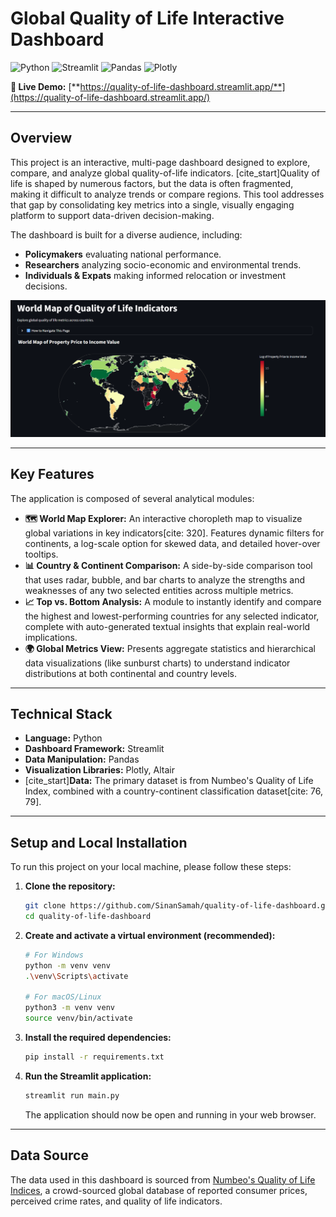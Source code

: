 # Global Quality of Life Interactive Dashboard

![Python](https://img.shields.io/badge/Python-3.9%2B-blue.svg)
![Streamlit](https://img.shields.io/badge/Streamlit-1.25%2B-red.svg)
![Pandas](https://img.shields.io/badge/Pandas-2.0%2B-yellow.svg)
![Plotly](https://img.shields.io/badge/Plotly-5.15%2B-green.svg)

**🔴 Live Demo:** [**https://quality-of-life-dashboard.streamlit.app/**](https://quality-of-life-dashboard.streamlit.app/)

---

## Overview

This project is an interactive, multi-page dashboard designed to explore, compare, and analyze global quality-of-life indicators. [cite_start]Quality of life is shaped by numerous factors, but the data is often fragmented, making it difficult to analyze trends or compare regions. This tool addresses that gap by consolidating key metrics into a single, visually engaging platform to support data-driven decision-making.

The dashboard is built for a diverse audience, including:
* **Policymakers** evaluating national performance.
* **Researchers** analyzing socio-economic and environmental trends.
* **Individuals & Expats** making informed relocation or investment decisions.

![Dashboard Screenshot](<https://github.com/SinanSamah/quality-of-life-dashboard/blob/main/dashboard-preview.png>)

---

## Key Features

The application is composed of several analytical modules:

* **🗺️ World Map Explorer:** An interactive choropleth map to visualize global variations in key indicators[cite: 320]. Features dynamic filters for continents, a log-scale option for skewed data, and detailed hover-over tooltips.
* **📊 Country & Continent Comparison:** A side-by-side comparison tool that uses radar, bubble, and bar charts to analyze the strengths and weaknesses of any two selected entities across multiple metrics.
* **📈 Top vs. Bottom Analysis:** A module to instantly identify and compare the highest and lowest-performing countries for any selected indicator, complete with auto-generated textual insights that explain real-world implications.
* **🌍 Global Metrics View:** Presents aggregate statistics and hierarchical data visualizations (like sunburst charts) to understand indicator distributions at both continental and country levels.

---

## Technical Stack

* **Language:** Python
* **Dashboard Framework:** Streamlit
* **Data Manipulation:** Pandas
* **Visualization Libraries:** Plotly, Altair
* [cite_start]**Data:** The primary dataset is from Numbeo's Quality of Life Index, combined with a country-continent classification dataset[cite: 76, 79].

---

## Setup and Local Installation

To run this project on your local machine, please follow these steps:

1.  **Clone the repository:**
    ```bash
    git clone https://github.com/SinanSamah/quality-of-life-dashboard.git
    cd quality-of-life-dashboard
    ```

2.  **Create and activate a virtual environment (recommended):**
    ```bash
    # For Windows
    python -m venv venv
    .\venv\Scripts\activate

    # For macOS/Linux
    python3 -m venv venv
    source venv/bin/activate
    ```

3.  **Install the required dependencies:**
    ```bash
    pip install -r requirements.txt
    ```

4.  **Run the Streamlit application:**
    ```bash
    streamlit run main.py
    ```
    The application should now be open and running in your web browser.

---
## Data Source
The data used in this dashboard is sourced from [Numbeo's Quality of Life Indices](https://www.numbeo.com/quality-of-life/), a crowd-sourced global database of reported consumer prices, perceived crime rates, and quality of life indicators.
